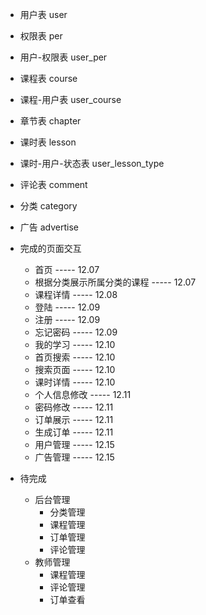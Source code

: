 - 用户表
    user
- 权限表
    per
- 用户-权限表
    user_per
- 课程表
    course
- 课程-用户表
    user_course
- 章节表
    chapter
- 课时表
    lesson
- 课时-用户-状态表
    user_lesson_type
- 评论表
    comment
- 分类
    category
- 广告
    advertise
  
- 完成的页面交互
    - 首页                            ----- 12.07
    - 根据分类展示所属分类的课程         -----  12.07
    - 课程详情                        -----  12.08
    - 登陆                            ----- 12.09
    - 注册                            ----- 12.09
    - 忘记密码                         ----- 12.09
    - 我的学习                         ----- 12.10
    - 首页搜索                         ----- 12.10
    - 搜索页面                         ----- 12.10
    - 课时详情                         ----- 12.10
    - 个人信息修改                      ----- 12.11
    - 密码修改                         ----- 12.11
    - 订单展示                         ----- 12.11
    - 生成订单                         ----- 12.11
    - 用户管理                  ----- 12.15
    - 广告管理  ----- 12.15
- 待完成
    - 后台管理
        - 分类管理
        - 课程管理
        - 订单管理
        - 评论管理
    - 教师管理
        - 课程管理
        - 评论管理
        - 订单查看

       